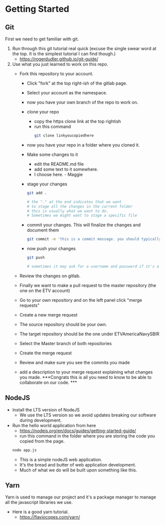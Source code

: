 # Getting Started

## Git
First we need to get familiar with git. 
1. Run through this git tutorial real quick (excuse the single swear word at the top. It is the simplest tutorial I can find though.)
    - https://rogerdudler.github.io/git-guide/
2. Use what you just learned to work on this repo.
    - Fork this repository to your account.
        - Click "fork" at the top right-ish of the gitlab page.
        - Select your account as the namespace.
        - now you have your own branch of the repo to work on. 
        - clone your repo
            - copy the https clone link at the top rightish
            - run this command
                ```bash
                git clone linkyoucopiedhere
                ```

        - now you have your repo in a folder where you cloned it. 
        - Make some changes to it
            - edit the README.md file
            - add some text to it somewhere.
			- I choose here. - Maggie
        - stage your changes
            ```bash
            git add .

            # the "." at the end indicates that we want
            # to stage all the changes in the current folder
            # this is usually what we want to do. 
            # Sometimes we might want to stage a specific file
            ```

        - commit your changes. This will finalize the changes and document them
            ```bash 
            git commit -m 'this is a commit message. you should typically put something descriptive of your changes here :)'
            ```
        - now push your changes
            ```bash
            git push

            # sometimes it may ask for a username and password if it's a private repository.
            ```

    - Review the changes on gitlab.
    - Finally we want to make a pull request to the master repository (the one on the ETV account)
    - Go to your own repository and on the left panel click "merge requests"
    - Create a new merge request
    - The source repository should be your own.
    - The target repository should be the one under ETVAmericaNavySBIR
    - Select the Master branch of both repositories
    - Create the merge request
    - Review and make sure you see the commits you made
    - add a description to your merge request explaining what changes you made. 
***Congrats this is all you need to know to be able to collaborate on our code. ***

## NodeJS
- Install the LTS version of NodeJS
    - We use the LTS version so we avoid updates breaking our software during development.
- Run the hello world application from here 
    - https://nodejs.org/en/docs/guides/getting-started-guide/
    - run this command in the folder where you are storing the code you copied from the page.
    ```bash
    node app.js
    ```
    - This is a simple nodeJS web application.
    - It's the bread and butter of web application development. 
    - Much of what we do will be built upon something like this. 

## Yarn
Yarn is used to manage our project and it's a package manager to manage all the javascript libraries we use. 

- Here is a good yarn tutorial. 
    - https://flaviocopes.com/yarn/ 
